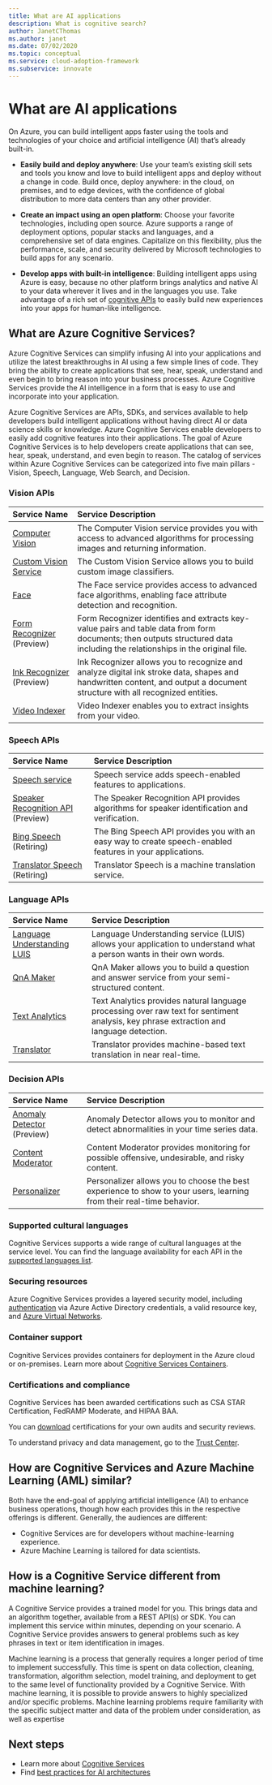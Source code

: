 ```yaml
---
title: What are AI applications
description: What is cognitive search?
author: JanetCThomas
ms.author: janet
ms.date: 07/02/2020
ms.topic: conceptual
ms.service: cloud-adoption-framework
ms.subservice: innovate
---
```


# What are AI applications

On Azure, you can build intelligent apps faster using the tools and technologies of your choice and artificial intelligence (AI) that’s already built-in.

- **Easily build and deploy anywhere**: Use your team’s existing skill sets and tools you know and love to build intelligent apps and deploy without a change in code. Build once, deploy anywhere: in the cloud, on premises, and to edge devices, with the confidence of global distribution to more data centers than any other provider.

- **Create an impact using an open platform**: Choose your favorite technologies, including open source. Azure supports a range of deployment options, popular stacks and languages, and a comprehensive set of data engines. Capitalize on this flexibility, plus the performance, scale, and security delivered by Microsoft technologies to build apps for any scenario.

- **Develop apps with built-in intelligence**: Building intelligent apps using Azure is easy, because no other platform brings analytics and native AI to your data wherever it lives and in the languages you use. Take advantage of a rich set of [cognitive APIs](https://azure.microsoft.com/services/cognitive-services/) to easily build new experiences into your apps for human-like intelligence.

## What are Azure Cognitive Services?

Azure Cognitive Services can simplify infusing AI into your applications and utilize the latest breakthroughs in AI using a few simple lines of code. They bring the ability to create applications that see, hear, speak, understand and even begin to bring reason into your business processes. Azure Cognitive Services provide the AI intelligence in a form that is easy to use and incorporate into your application.

Azure Cognitive Services are APIs, SDKs, and services available to help developers build intelligent applications without having direct AI or data science skills or knowledge. Azure Cognitive Services enable developers to easily add cognitive features into their applications. The goal of Azure Cognitive Services is to help developers create applications that can see, hear, speak, understand, and even begin to reason. The catalog of services within Azure Cognitive Services can be categorized into five main pillars - Vision, Speech, Language, Web Search, and Decision.

### Vision APIs

|Service Name|Service Description|
|:-----------|:------------------|
|[Computer Vision](https://docs.microsoft.com/azure/cognitive-services/computer-vision/ "Computer Vision")|The Computer Vision service provides you with access to advanced algorithms for processing images and returning information.|
|[Custom Vision Service](https://docs.microsoft.com/azure/cognitive-services/Custom-Vision-Service/home "Custom Vision Service")|The Custom Vision Service allows you to build custom image classifiers.|
|[Face](https://docs.microsoft.com/azure/cognitive-services/face/ "Face")| The Face service provides access to advanced face algorithms, enabling face attribute detection and recognition.|
|[Form Recognizer](https://docs.microsoft.com/azure/cognitive-services/form-recognizer/ "Form Recognizer") (Preview)|Form Recognizer identifies and extracts key-value pairs and table data from form documents; then outputs structured data including the relationships in the original file.|
|[Ink Recognizer](https://docs.microsoft.com/azure/cognitive-services/ink-recognizer/ "Ink Recognizer") (Preview)|Ink Recognizer allows you to recognize and analyze digital ink stroke data, shapes and handwritten content, and output a document structure with all recognized entities.|
|[Video Indexer](https://docs.microsoft.com/azure/cognitive-services/video-indexer/video-indexer-overview "Video Indexer")|Video Indexer enables you to extract insights from your video.|

### Speech APIs

|Service Name|Service Description|
|:-----------|:------------------|
|[Speech service](https://docs.microsoft.com/azure/cognitive-services/speech-service/ "Speech service")|Speech service adds speech-enabled features to applications.|
|[Speaker Recognition API](https://docs.microsoft.com/azure/cognitive-services/speaker-recognition/home "Speaker Recognition API") (Preview)|The Speaker Recognition API provides algorithms for speaker identification and verification.|
|[Bing Speech](https://docs.microsoft.com/azure/cognitive-services/speech/home "Bing Speech") (Retiring)|The Bing Speech API provides you with an easy way to create speech-enabled features in your applications.|
|[Translator Speech](https://docs.microsoft.com/azure/cognitive-services/translator-speech/ "Translator Speech") (Retiring)|Translator Speech is a machine translation service.|

### Language APIs

|Service Name|Service Description|
|:-----------|:------------------|
|[Language Understanding LUIS](https://docs.microsoft.com/azure/cognitive-services/luis/ "Language Understanding")|Language Understanding service  (LUIS) allows your application to understand what a person wants in their own words.|
|[QnA Maker](https://docs.microsoft.com/azure/cognitive-services/qnamaker/index "QnA Maker")|QnA Maker allows you to build a question and answer service from your semi-structured content.|
|[Text Analytics](https://docs.microsoft.com/azure/cognitive-services/text-analytics/ "Text Analytics")|Text Analytics provides natural language processing over raw text for sentiment analysis, key phrase extraction and language detection.|
|[Translator](https://docs.microsoft.com/azure/cognitive-services/translator/ "Translator")|Translator provides machine-based text translation in near real-time.|

### Decision APIs

|Service Name|Service Description|
|:-----------|:------------------|
|[Anomaly Detector](https://docs.microsoft.com/azure/cognitive-services/anomaly-detector/ "Anomaly Detector") (Preview)|Anomaly Detector allows you to monitor and detect abnormalities in your time series data.|
|[Content Moderator](https://docs.microsoft.com/azure/cognitive-services/content-moderator/overview "Content Moderator")|Content Moderator provides monitoring for possible offensive, undesirable, and risky content.|
|[Personalizer](https://docs.microsoft.com/azure/cognitive-services/personalizer/ "Personalizer")|Personalizer allows you to choose the best experience to show to your users, learning from their real-time behavior.|

### Supported cultural languages

Cognitive Services supports a wide range of cultural languages at the service level. You can find the language availability for each API in the [supported languages list](https://docs.microsoft.com/azure/cognitive-services/language-support).

### Securing resources

Azure Cognitive Services provides a layered security model, including [authentication](https://docs.microsoft.com/azure/cognitive-services/authentication) via Azure Active Directory credentials, a valid resource key, and [Azure Virtual Networks](https://docs.microsoft.com/azure/cognitive-services/cognitive-services-virtual-networks).

### Container support

Cognitive Services provides containers for deployment in the Azure cloud or on-premises. Learn more about [Cognitive Services Containers](https://docs.microsoft.com/azure/cognitive-services/cognitive-services-container-support).

### Certifications and compliance

Cognitive Services has been awarded certifications such as CSA STAR Certification, FedRAMP Moderate, and HIPAA BAA.

You can [download](https://gallery.technet.microsoft.com/Overview-of-Azure-c1be3942) certifications for your own audits and security reviews.

To understand privacy and data management, go to the [Trust Center](https://servicetrust.microsoft.com/).

## How are Cognitive Services and Azure Machine Learning (AML) similar?

Both have the end-goal of applying artificial intelligence (AI) to enhance business operations, though how each provides this in the respective offerings is different.
Generally, the audiences are different:

- Cognitive Services are for developers without machine-learning experience.
- Azure Machine Learning is tailored for data scientists.

## How is a Cognitive Service different from machine learning?

A Cognitive Service provides a trained model for you. This brings data and an algorithm together, available from a REST API(s) or SDK. You can implement this service within minutes, depending on your scenario. A Cognitive Service provides answers to general problems such as key phrases in text or item identification in images.

Machine learning is a process that generally requires a longer period of time to implement successfully. This time is spent on data collection, cleaning, transformation, algorithm selection, model training, and deployment to get to the same level of functionality provided by a Cognitive Service. With machine learning, it is possible to provide answers to highly specialized and/or specific problems. Machine learning problems require familiarity with the specific subject matter and data of the problem under consideration, as well as expertise

## Next steps

- Learn more about [Cognitive Services](https://docs.microsoft.com/azure/cognitive-services/)
- Find [best practices for AI architectures](https://docs.microsoft.com/azure/architecture/solution-ideas/articles/ai-at-the-edge)
